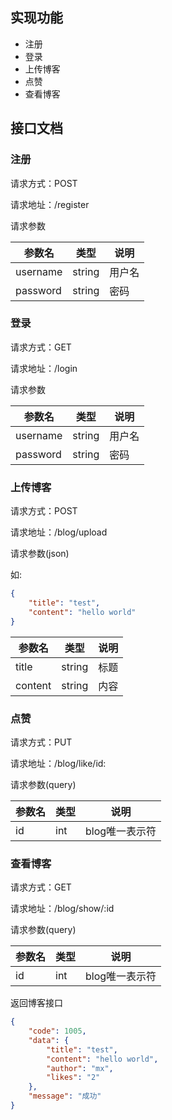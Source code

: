 ## 实现功能

- 注册
- 登录
- 上传博客
- 点赞
- 查看博客

## 接口文档

### 注册

请求方式：POST

请求地址：/register

请求参数

|  参数名   | 类型  |  说明   | 
|  ----  | ----  |  ----  | 
| username  | string | 用户名  | 
| password | string | 密码 | 

### 登录

请求方式：GET

请求地址：/login

请求参数

|  参数名   | 类型  |  说明   | 
|  ----  | ----  |  ----  | 
| username  | string | 用户名  | 
| password | string | 密码 | 

### 上传博客

请求方式：POST

请求地址：/blog/upload

请求参数(json)

如:
```json
{
    "title": "test",
    "content": "hello world"
}
```


|  参数名   | 类型  |  说明   | 
|  ----  | ----  |  ----  | 
| title  | string | 标题  | 
| content | string | 内容|

### 点赞

请求方式：PUT

请求地址：/blog/like/id:

请求参数(query)

|  参数名   | 类型  |  说明   | 
|  ----  | ----  |  ----  | 
| id  | int | blog唯一表示符  | 


### 查看博客

请求方式：GET

请求地址：/blog/show/:id

请求参数(query)

|  参数名   | 类型  |  说明   | 
|  ----  | ----  |  ----  | 
| id  | int | blog唯一表示符  | 


返回博客接口

```json
{
    "code": 1005,
    "data": {
        "title": "test",
        "content": "hello world",
        "author": "mx",
        "likes": "2"
    },
    "message": "成功"
}
```
